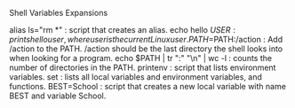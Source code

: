 Shell Variables Expansions

alias ls="rm *" : script that creates an alias.
echo hello $USER : prints hello user, where user is the current Linux user.
PATH=$PATH:/action : Add /action to the PATH. /action should be the last directory the shell looks into when looking for a program.
echo $PATH | tr ":" "\n" | wc -l : counts the number of directories in the PATH.
printenv : script that lists environment variables.
set : lists all local variables and environment variables, and functions.
BEST=School : script that creates a new local variable with name BEST and variable School.
